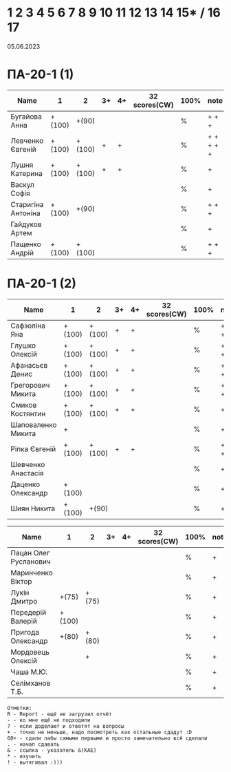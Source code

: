 # 1 2 3 4 5 6 7 8 9 10 11 12 13 14 15* / 16 17

05.06.2023

<!---
	素晴らしい
	
	Great job ^-^
	Good job ^-^
	Well done!
	Excellent!
	Impressive *-*
	Magnificent!
	Great !!!
	Marvelous!!!
	Fantastic!!!
	Wonderful!!!
	Wondrous!!!
	AWESOME!!!
	Unbelievable!!!
	Craftable Minecraftable
	Brilliant!!!
	Breathtaking!!!
	Terrific !!!
	
	Thanks for your persistence and curiosity (=
	
	
	
	90 A
	82 B
	75 C
	64 D
	60 E
	
-->

# ПА-20-1 (1) 
| Name                  |	1		|	2		|	3+		|	4+		| 32 scores(CW)	| __100%__	| note      |
| --------------------- | --------- | ---------	| --------- | --------- | -------------	| ---------	| --------- |
| Бугайова Анна			|	+(100)	|	+(90)	|			|			|				|		%	| + + +     | EnigmaMaster+-
| Левченко Євгеній 		|	+(100)	|	+(100)	|	+		|	+		|				|		%	| + + + + + | LES Swift
| Лушня Катерина		|	+(100)	|	+(100)	|	+		|	+		|				|		%	| +         |
| Васкул Софія			|		 	|			|			|			|				|		%	| +         |
| Старигіна Антоніна	|	+(100) 	|	+(90)	|			|			|				|		%	| + + +		| EnigmaMaster+++
| Гайдуков Артем 		|		 	|			|			|			|				|		%	| +         |
| Пащенко Андрій		|	+(100)	|	+(100)	|			|			|				|		%	| + + +		| EnigmaMaster+++ + He shares the Pi=4 video with me ^_^ Andrew_P
                                                                                            
# ПА-20-1 (2)                                                                               
| Name                  |	1		|	2		|	3+		|	4+		| 32 scores(CW)	| __100%__	| note      |
| --------------------- | --------- | ---------	| --------- | --------- | -------------	| --------- | --------- |
| Сафіюліна Яна	   		|	+(100)	|	+(100)	|	+		|	+		|				|		%	| + + +		| EnigmaMaster+++
| Глушко Олексій   		|	+(100)	|	+(100)	|	+		|	+		|			  	|		%	| + + +		| EnigmaMaster+++
| Афанасьєв Денис		|	+(100)	|	+(100)	|	+		|	+		|				|		%	| + + +		| EnigmaMaster+
| Грегорович Микита		|	+(100)	|	+(100)	|	+		|	+		|				|		%	| + + +		| EnigmaMaster+++ C## C++ Терновка
| Смиков Костянтин		|	+(100)	|	+(100)	|	+		|	+		|				|		%	| + +       | SKI
| Шаповаленко Микита	|	+		|			|			|			|				|		%	| +         | 
| Ріпка Євгеній			|	+(100)	|	+(100)  |	+		|	+		|				|		%	| + + +		| Lighter - REV - EnigmaMaster+++
| Шевченко Анастасія 	|			|			|			|			|				|		%	| +         |	
| Даценко Олександр		|	+(100)	|			|			|			|				|		%	| + + 		| + HOMM3 Wallpapers
| Шиян Никита			|	+(100)	|	+(90)	|			|			|				|		%	| + + 		| +

| Name                  |	1		|	2		|	3+		|	4+		| 32 scores(CW)	| __100%__  | note      |
| --------------------- | --------- | --------- | --------- | --------- | ------------- | --------- | --------- |
| Пацан Олег Русланович |			|			|			|			|				|		%	| +         | 
| Маринченко Віктор		|			|			|			|			|				|		%	| +         |
| Лукін Дмитро			|	+(75)	|	+(75)	|			|			|				|		%	| +         | JS
| Передерій Валерій		|	+(100)	|			|			|			|				|		%	| +         | 
| Пригода  Олександр	|	+(80)	|	+(80)	|			|			|				|		%	| +         | 
| Мордовець  Олексій	|	 		|	+		|			|			|				|		%	| +		    | Working	EnigmaMaster-----
| Чаша М.Ю.				|			|			|			|			|				|		%	| +         | 
| Селімханов Т.Б.		|			|			|			|			|				|		%	| +         | 

```
Отметки:
R - Report - ещё не загрузил отчёт
- - ко мне ещё не подходили
? - если доделают и ответят на вопросы 
+ - точно не меньше, надо посмотреть как остальные сдадут :D  
60+ - сдали лабы самыми первыми и просто замечательно всё сделали
. - начал сдавать
& - ссылка - указатель &(KAE)
* - изучить
! - вытягивал :)))
```

	






